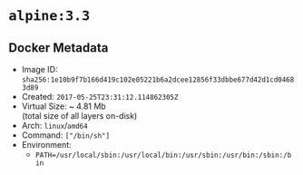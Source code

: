# `alpine:3.3`

## Docker Metadata

- Image ID: `sha256:1e10b9f7b166d419c102e05221b6a2dcee12856f33dbbe677d42d1cd04683d89`
- Created: `2017-05-25T23:31:12.114862305Z`
- Virtual Size: ~ 4.81 Mb  
  (total size of all layers on-disk)
- Arch: `linux`/`amd64`
- Command: `["/bin/sh"]`
- Environment:
  - `PATH=/usr/local/sbin:/usr/local/bin:/usr/sbin:/usr/bin:/sbin:/bin`
